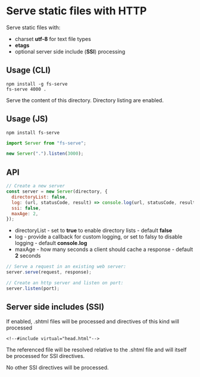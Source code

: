 # Serve static files with HTTP

Serve static files with:

- charset **utf-8** for text file types
- **etags**
- optional server side include (**SSI**) processing

## Usage (CLI)

```
npm install -g fs-serve
fs-serve 4000 .
```

Serve the content of this directory. Directory listing are enabled.

## Usage (JS)

```
npm install fs-serve
```

```javascript
import Server from "fs-serve";

new Server(".").listen(3000);
```

## API

```javascript
// Create a new server
const server = new Server(directory, {
  directoryList: false,
  log: (url, statusCode, result) => console.log(url, statusCode, result),
  ssi: false,
  maxAge: 2,
});
```

- directoryList - set to **true** to enable directory lists - default **false**
- log - provide a callback for custom logging, or set to falsy to disable logging - default **console.log**
- maxAge - how many seconds a client should cache a response - default **2** seconds

```javascript
// Serve a request in an existing web server:
server.serve(request, response);

// Create an http server and listen on port:
server.listen(port);
```

## Server side includes (SSI)

If enabled, .shtml files will be processed and directives of this kind will processed

```
<!--#include virtual="head.html"-->
```

The referenced file will be resolved relative to the .shtml file and will itself be processed for SSI directives.

No other SSI directives will be processed.
